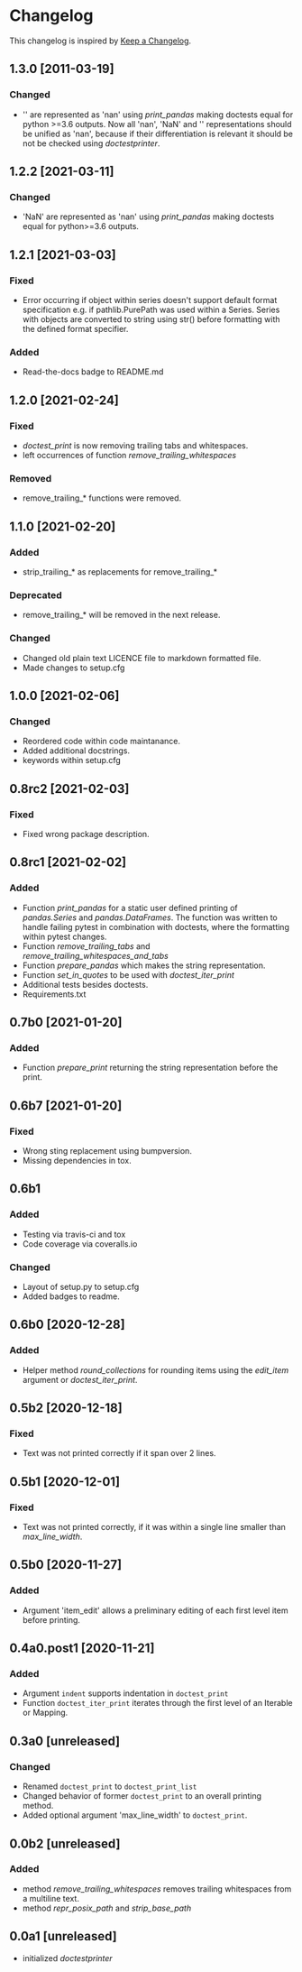# Changelog
This changelog is inspired by [Keep a Changelog](https://keepachangelog.com/en/1.0.0/).

## 1.3.0 [2011-03-19]
### Changed
- '<NA>' are represented as 'nan' using *print_pandas* making doctests equal for
  python >=3.6 outputs. Now all 'nan', 'NaN' and '<NA>' representations should be
  unified as 'nan', because if their differentiation is relevant it should be not be
  checked using *doctestprinter*.

## 1.2.2 [2021-03-11]
### Changed
- 'NaN' are represented as 'nan' using *print_pandas* making doctests equal for
  python>=3.6 outputs.

## 1.2.1 [2021-03-03]
### Fixed
- Error occurring if object within series doesn't support default format specification
  e.g. if pathlib.PurePath was used within a Series. Series with objects are converted
  to string using str() before formatting with the defined format specifier.

### Added
- Read-the-docs badge to README.md

## 1.2.0 [2021-02-24]
### Fixed
- *doctest_print* is now removing trailing tabs and whitespaces.
- left occurrences of function *remove_trailing_whitespaces*

### Removed
- remove_trailing_* functions were removed.


## 1.1.0 [2021-02-20]
### Added
- strip_trailing_* as replacements for remove_trailing_*

### Deprecated
- remove_trailing_* will be removed in the next release.

### Changed
- Changed old plain text LICENCE file to markdown formatted file.
- Made changes to setup.cfg

## 1.0.0 [2021-02-06]
### Changed
- Reordered code within code maintanance.
- Added additional docstrings.
- keywords within setup.cfg

## 0.8rc2 [2021-02-03]
### Fixed
- Fixed wrong package description.

## 0.8rc1 [2021-02-02]
### Added
- Function *print_pandas* for a static user defined printing of *pandas.Series* and
  *pandas.DataFrames*. The function was written to handle failing pytest in combination
  with doctests, where the formatting within pytest changes.
- Function *remove_trailing_tabs* and *remove_trailing_whitespaces_and_tabs*
- Function *prepare_pandas* which makes the string representation.
- Function *set_in_quotes* to be used with *doctest_iter_print*
- Additional tests besides doctests.
- Requirements.txt

## 0.7b0 [2021-01-20]
### Added
- Function *prepare_print* returning the string representation before the print.

## 0.6b7 [2021-01-20]
### Fixed
- Wrong sting replacement using bumpversion.
- Missing dependencies in tox.

## 0.6b1
### Added
- Testing via travis-ci and tox
- Code coverage via coveralls.io

### Changed
- Layout of setup.py to setup.cfg
- Added badges to readme.

## 0.6b0 [2020-12-28]
### Added
- Helper method *round_collections* for rounding items using the 
  *edit_item* argument or *doctest_iter_print*.

## 0.5b2 [2020-12-18]
### Fixed
- Text was not printed correctly if it span over 2 lines.

## 0.5b1 [2020-12-01]
### Fixed
- Text was not printed correctly, if it was within a single line smaller than 
  *max_line_width*.

## 0.5b0 [2020-11-27]
### Added
- Argument 'item_edit' allows a preliminary editing of each first level item
  before printing.

## 0.4a0.post1 [2020-11-21]
### Added
- Argument `indent` supports indentation in `doctest_print`
- Function `doctest_iter_print` iterates through the first level of an Iterable or
  Mapping.

## 0.3a0 [unreleased]
### Changed
- Renamed `doctest_print` to `doctest_print_list`
- Changed behavior of former `doctest_print` to an overall printing method.
- Added optional argument 'max_line_width' to `doctest_print`.

## 0.0b2 [unreleased]
### Added
- method *remove_trailing_whitespaces* removes trailing whitespaces from a
  multiline text.
- method *repr_posix_path* and *strip_base_path*

## 0.0a1 [unreleased]
- initialized *doctestprinter*